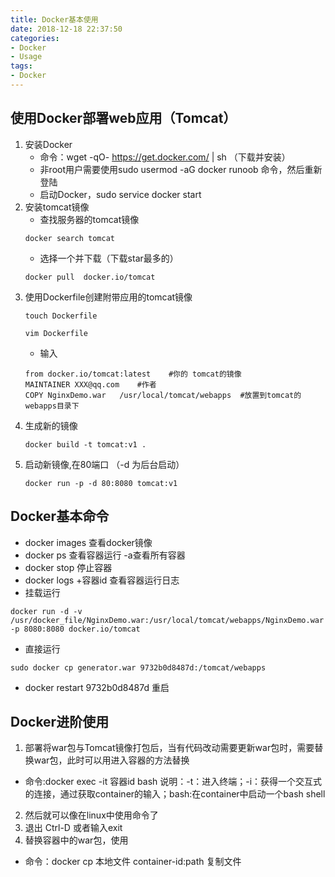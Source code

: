 ```yaml
---
title: Docker基本使用
date: 2018-12-18 22:37:50
categories:
- Docker
- Usage
tags:
- Docker
---
```

## 使用Docker部署web应用（Tomcat）
1. 安装Docker
    - 命令：wget -qO- https://get.docker.com/ | sh （下载并安装）
    - 非root用户需要使用sudo usermod -aG docker runoob 命令，然后重新登陆
    - 启动Docker，sudo service docker start
2. 安装tomcat镜像
    - 查找服务器的tomcat镜像
    ````
    docker search tomcat 
    ````
    - 选择一个并下载（下载star最多的）
    ````
    docker pull  docker.io/tomcat
    ````
<!--more-->   
3. 使用Dockerfile创建附带应用的tomcat镜像
    ````
    touch Dockerfile
    
    vim Dockerfile
    ````
    - 输入
    ````
    from docker.io/tomcat:latest    #你的 tomcat的镜像
    MAINTAINER XXX@qq.com    #作者
    COPY NginxDemo.war   /usr/local/tomcat/webapps  #放置到tomcat的webapps目录下
    ````
4. 生成新的镜像
    ````
    docker build -t tomcat:v1 .
    ````
5. 启动新镜像,在80端口 （-d 为后台启动）
    ````
    docker run -p -d 80:8080 tomcat:v1
    ````
## Docker基本命令
- docker images 查看docker镜像
- docker ps   查看容器运行  -a查看所有容器
- docker stop 停止容器
- docker logs +容器id  查看容器运行日志
- 挂载运行
````
docker run -d -v /usr/docker_file/NginxDemo.war:/usr/local/tomcat/webapps/NginxDemo.war -p 8080:8080 docker.io/tomcat 
````
- 直接运行
````
sudo docker cp generator.war 9732b0d8487d:/tomcat/webapps
````
- docker restart 9732b0d8487d 重启

## Docker进阶使用
1. 部署将war包与Tomcat镜像打包后，当有代码改动需要更新war包时，需要替换war包，此时可以用进入容器的方法替换
- 命令:docker exec -it  容器id bash 说明：-t：进入终端；-i：获得一个交互式的连接，通过获取container的输入；bash:在container中启动一个bash shell
2. 然后就可以像在linux中使用命令了
3. 退出 Ctrl-D 或者输入exit
4. 替换容器中的war包，使用
- 命令：docker cp  本地文件  container-id:path 复制文件
